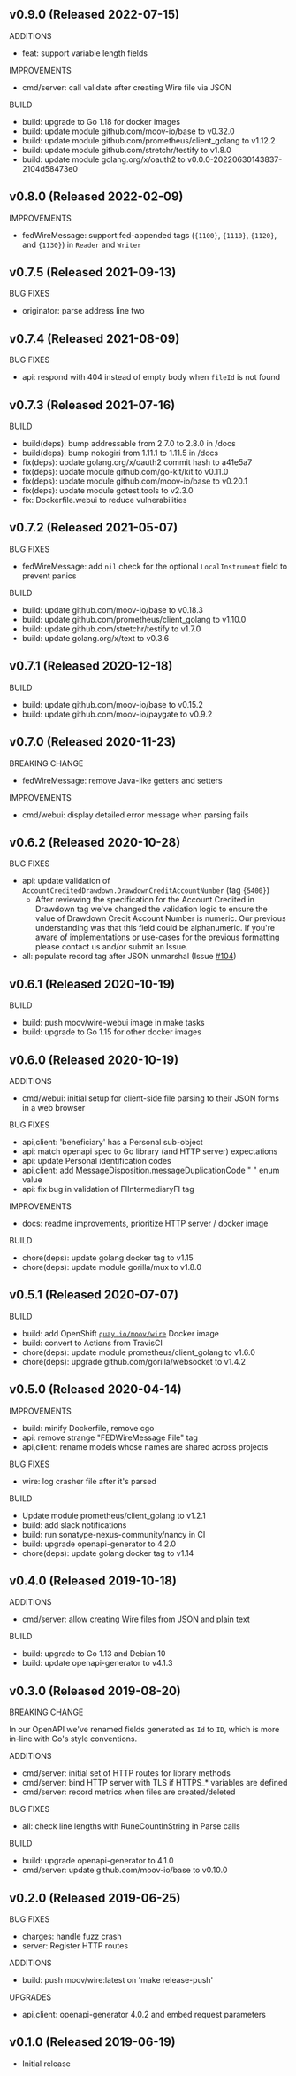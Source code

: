 ## v0.9.0 (Released 2022-07-15)

ADDITIONS

- feat: support variable length fields

IMPROVEMENTS

- cmd/server: call validate after creating Wire file via JSON

BUILD

- build: upgrade to Go 1.18 for docker images
- build: update module github.com/moov-io/base to v0.32.0
- build: update module github.com/prometheus/client_golang to v1.12.2
- build: update module github.com/stretchr/testify to v1.8.0
- build: update module golang.org/x/oauth2 to v0.0.0-20220630143837-2104d58473e0

## v0.8.0 (Released 2022-02-09)

IMPROVEMENTS

- fedWireMessage: support fed-appended tags (`{1100}`, `{1110}`, `{1120}`, and `{1130}`) in `Reader` and `Writer` 

## v0.7.5 (Released 2021-09-13)

BUG FIXES

- originator: parse address line two

## v0.7.4 (Released 2021-08-09)

BUG FIXES

- api: respond with 404 instead of empty body when `fileId` is not found

## v0.7.3 (Released 2021-07-16)

BUILD

- build(deps): bump addressable from 2.7.0 to 2.8.0 in /docs
- build(deps): bump nokogiri from 1.11.1 to 1.11.5 in /docs
- fix(deps): update golang.org/x/oauth2 commit hash to a41e5a7
- fix(deps): update module github.com/go-kit/kit to v0.11.0
- fix(deps): update module github.com/moov-io/base to v0.20.1
- fix(deps): update module gotest.tools to v2.3.0
- fix: Dockerfile.webui to reduce vulnerabilities

## v0.7.2 (Released 2021-05-07)

BUG FIXES

- fedWireMessage: add `nil` check for the optional `LocalInstrument` field to prevent panics

BUILD

- build: update github.com/moov-io/base to v0.18.3
- build: update github.com/prometheus/client_golang to v1.10.0
- build: update github.com/stretchr/testify to v1.7.0
- build: update golang.org/x/text to v0.3.6

## v0.7.1 (Released 2020-12-18)

BUILD

- build: update github.com/moov-io/base to v0.15.2
- build: update github.com/moov-io/paygate to v0.9.2
## v0.7.0 (Released 2020-11-23)

BREAKING CHANGE

- fedWireMessage: remove Java-like getters and setters

IMPROVEMENTS

- cmd/webui: display detailed error message when parsing fails

## v0.6.2 (Released 2020-10-28)

BUG FIXES

- api: update validation of `AccountCreditedDrawdown.DrawdownCreditAccountNumber` (tag `{5400}`)
  - After reviewing the specification for the Account Credited in Drawdown tag we've changed
  the validation logic to ensure the value of Drawdown Credit Account Number is numeric. Our
  previous understanding was that this field could be alphanumeric. If you're aware of
  implementations or use-cases for the previous formatting please contact us and/or submit an Issue.
- all: populate record tag after JSON unmarshal (Issue [#104](https://github.com/moov-io/wire/issues/104))

## v0.6.1 (Released 2020-10-19)

BUILD

- build: push moov/wire-webui image in make tasks
- build: upgrade to Go 1.15 for other docker images

## v0.6.0 (Released 2020-10-19)

ADDITIONS

- cmd/webui: initial setup for client-side file parsing to their JSON forms in a web browser

BUG FIXES

- api,client: 'beneficiary' has a Personal sub-object
- api: match openapi spec to Go library (and HTTP server) expectations
- api: update Personal identification codes
- api,client: add MessageDisposition.messageDuplicationCode " " enum value
- api: fix bug in validation of FIIntermediaryFI tag

IMPROVEMENTS

- docs: readme improvements, prioritize HTTP server / docker image

BUILD

- chore(deps): update golang docker tag to v1.15
- chore(deps): update module gorilla/mux to v1.8.0

## v0.5.1 (Released 2020-07-07)

BUILD

- build: add OpenShift [`quay.io/moov/wire`](https://quay.io/repository/moov/wire) Docker image
- build: convert to Actions from TravisCI
- chore(deps): update module prometheus/client_golang to v1.6.0
- chore(deps): upgrade github.com/gorilla/websocket to v1.4.2

## v0.5.0 (Released 2020-04-14)

IMPROVEMENTS

- build: minify Dockerfile, remove cgo
- api: remove strange "FEDWireMessage File" tag
- api,client: rename models whose names are shared across projects

BUG FIXES

- wire: log crasher file after it's parsed

BUILD

- Update module prometheus/client_golang to v1.2.1
- build: add slack notifications
- build: run sonatype-nexus-community/nancy in CI
- build: upgrade openapi-generator to 4.2.0
- chore(deps): update golang docker tag to v1.14

## v0.4.0 (Released 2019-10-18)

ADDITIONS

- cmd/server: allow creating Wire files from JSON and plain text

BUILD

- build: upgrade to Go 1.13 and Debian 10
- build: update openapi-generator to v4.1.3

## v0.3.0 (Released 2019-08-20)

BREAKING CHANGE

In our OpenAPI we've renamed fields generated as `Id` to `ID`, which is more in-line with Go's style conventions.

ADDITIONS

- cmd/server: initial set of HTTP routes for library methods
- cmd/server: bind HTTP server with TLS if HTTPS_* variables are defined
- cmd/server: record metrics when files are created/deleted

BUG FIXES

- all: check line lengths with RuneCountInString in Parse calls

BUILD

- build: upgrade openapi-generator to 4.1.0
- cmd/server: update github.com/moov-io/base to v0.10.0

## v0.2.0 (Released 2019-06-25)

BUG FIXES

- charges: handle fuzz crash
- server: Register HTTP routes

ADDITIONS

- build: push moov/wire:latest on 'make release-push'

UPGRADES

- api,client: openapi-generator 4.0.2 and embed request parameters

## v0.1.0 (Released 2019-06-19)

- Initial release
